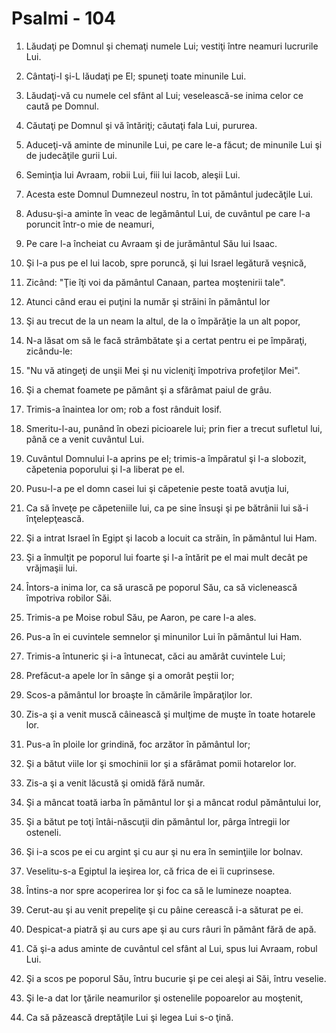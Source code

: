 # Psalmi - 104

1. Lăudaţi pe Domnul şi chemaţi numele Lui; vestiţi între neamuri lucrurile Lui. 

2. Cântaţi-I şi-L lăudaţi pe El; spuneţi toate minunile Lui. 

3. Lăudaţi-vă cu numele cel sfânt al Lui; veselească-se inima celor ce caută pe Domnul. 

4. Căutaţi pe Domnul şi vă întăriţi; căutaţi fala Lui, pururea. 

5. Aduceţi-vă aminte de minunile Lui, pe care le-a făcut; de minunile Lui şi de judecăţile gurii Lui. 

6. Seminţia lui Avraam, robii Lui, fiii lui Iacob, aleşii Lui. 

7. Acesta este Domnul Dumnezeul nostru, în tot pământul judecăţile Lui. 

8. Adusu-şi-a aminte în veac de legământul Lui, de cuvântul pe care l-a poruncit într-o mie de neamuri, 

9. Pe care l-a încheiat cu Avraam şi de jurământul Său lui Isaac. 

10. Şi l-a pus pe el lui Iacob, spre poruncă, şi lui Israel legătură veşnică, 

11. Zicând: "Ţie îţi voi da pământul Canaan, partea moştenirii tale". 

12. Atunci când erau ei puţini la număr şi străini în pământul lor 

13. Şi au trecut de la un neam la altul, de la o împărăţie la un alt popor, 

14. N-a lăsat om să le facă strâmbătate şi a certat pentru ei pe împăraţi, zicându-le: 

15. "Nu vă atingeţi de unşii Mei şi nu vicleniţi împotriva profeţilor Mei". 

16. Şi a chemat foamete pe pământ şi a sfărâmat paiul de grâu. 

17. Trimis-a înaintea lor om; rob a fost rânduit Iosif. 

18. Smeritu-l-au, punând în obezi picioarele lui; prin fier a trecut sufletul lui, până ce a venit cuvântul Lui. 

19. Cuvântul Domnului l-a aprins pe el; trimis-a împăratul şi l-a slobozit, căpetenia poporului şi l-a liberat pe el. 

20. Pusu-l-a pe el domn casei lui şi căpetenie peste toată avuţia lui, 

21. Ca să înveţe pe căpeteniile lui, ca pe sine însuşi şi pe bătrânii lui să-i înţelepţească. 

22. Şi a intrat Israel în Egipt şi Iacob a locuit ca străin, în pământul lui Ham. 

23. Şi a înmulţit pe poporul lui foarte şi l-a întărit pe el mai mult decât pe vrăjmaşii lui. 

24. Întors-a inima lor, ca să urască pe poporul Său, ca să viclenească împotriva robilor Săi. 

25. Trimis-a pe Moise robul Său, pe Aaron, pe care l-a ales. 

26. Pus-a în ei cuvintele semnelor şi minunilor Lui în pământul lui Ham. 

27. Trimis-a întuneric şi i-a întunecat, căci au amărât cuvintele Lui; 

28. Prefăcut-a apele lor în sânge şi a omorât peştii lor; 

29. Scos-a pământul lor broaşte în cămările împăraţilor lor. 

30. Zis-a şi a venit muscă câinească şi mulţime de muşte în toate hotarele lor. 

31. Pus-a în ploile lor grindină, foc arzător în pământul lor; 

32. Şi a bătut viile lor şi smochinii lor şi a sfărâmat pomii hotarelor lor. 

33. Zis-a şi a venit lăcustă şi omidă fără număr. 

34. Şi a mâncat toată iarba în pământul lor şi a mâncat rodul pământului lor, 

35. Şi a bătut pe toţi întâi-născuţii din pământul lor, pârga întregii lor osteneli. 

36. Şi i-a scos pe ei cu argint şi cu aur şi nu era în seminţiile lor bolnav. 

37. Veselitu-s-a Egiptul la ieşirea lor, că frica de ei îi cuprinsese. 

38. Întins-a nor spre acoperirea lor şi foc ca să le lumineze noaptea. 

39. Cerut-au şi au venit prepeliţe şi cu pâine cerească i-a săturat pe ei. 

40. Despicat-a piatră şi au curs ape şi au curs râuri în pământ fără de apă. 

41. Că şi-a adus aminte de cuvântul cel sfânt al Lui, spus lui Avraam, robul Lui. 

42. Şi a scos pe poporul Său, întru bucurie şi pe cei aleşi ai Săi, întru veselie. 

43. Şi le-a dat lor ţările neamurilor şi ostenelile popoarelor au moştenit, 

44. Ca să păzească dreptăţile Lui şi legea Lui s-o ţină. 


